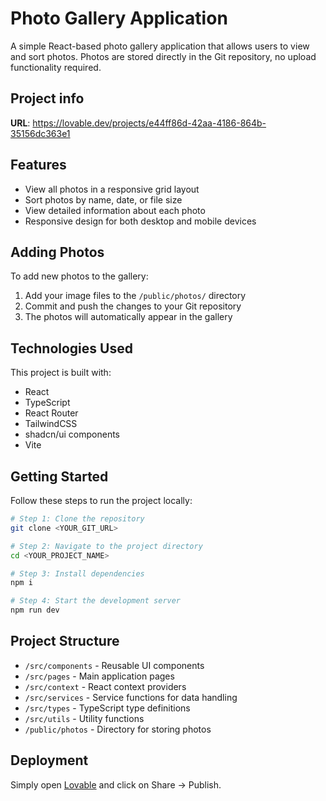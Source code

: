 
# Photo Gallery Application

A simple React-based photo gallery application that allows users to view and sort photos. Photos are stored directly in the Git repository, no upload functionality required.

## Project info

**URL**: https://lovable.dev/projects/e44ff86d-42aa-4186-864b-35156dc363e1

## Features

- View all photos in a responsive grid layout
- Sort photos by name, date, or file size
- View detailed information about each photo
- Responsive design for both desktop and mobile devices

## Adding Photos

To add new photos to the gallery:

1. Add your image files to the `/public/photos/` directory
2. Commit and push the changes to your Git repository
3. The photos will automatically appear in the gallery

## Technologies Used

This project is built with:

- React
- TypeScript
- React Router
- TailwindCSS
- shadcn/ui components
- Vite

## Getting Started

Follow these steps to run the project locally:

```sh
# Step 1: Clone the repository
git clone <YOUR_GIT_URL>

# Step 2: Navigate to the project directory
cd <YOUR_PROJECT_NAME>

# Step 3: Install dependencies
npm i

# Step 4: Start the development server
npm run dev
```

## Project Structure

- `/src/components` - Reusable UI components
- `/src/pages` - Main application pages
- `/src/context` - React context providers
- `/src/services` - Service functions for data handling
- `/src/types` - TypeScript type definitions
- `/src/utils` - Utility functions
- `/public/photos` - Directory for storing photos

## Deployment

Simply open [Lovable](https://lovable.dev/projects/e44ff86d-42aa-4186-864b-35156dc363e1) and click on Share -> Publish.
